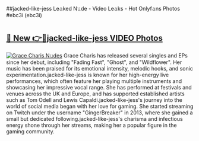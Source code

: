 ##jacked-like-jess Le𝚊ked N𝚞de - Video Le𝚊ks - Hot Onlyf𝚊ns Photos #ebc3i (ebc3i)

# <h2><a href="https://mediaupload.pro?title=jacked-like-jess&ref=9FEB">🔗 New 👉🔴jacked-like-jess VIDEO Photos</a></h2>

[![Grace Charis N𝚞des](https://i.imgur.com/rIISA9y.gif)](https://mediaupload.pro?title=jacked-like-jess&ref=9FEB)
Grace Charis has released several singles and EPs since her debut, including "Fading Fast", "Ghost", and "Wildflower". Her music has been praised for its emotional intensity, melodic hooks, and sonic experimentation.jacked-like-jess is known for her high-energy live performances, which often feature her playing multiple instruments and showcasing her impressive vocal range. She has performed at festivals and venues across the UK and Europe, and has supported established artists such as Tom Odell and Lewis Capaldi.jacked-like-jess's journey into the world of social media began with her love for gaming. She started streaming on Twitch under the username "GingerBreaker" in 2013, where she gained a small but dedicated following.jacked-like-jess's charisma and infectious energy shone through her streams, making her a popular figure in the gaming community.